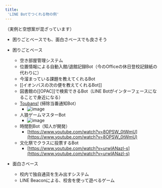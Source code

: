 ```yaml
---
title:
 'LINE Botでつくれる物の例'
---
```


（実例と空想案が混ざっています）

- 困りごとベースでも、面白さベースでも良さそう
- 困りごとベース
    - 空き部屋管理システム
    - 位置情報による自動入館/退館記録Bot（今のOfficeの休日登校記録紙の代わりに）
    - 今溜まっている課題を教えてくれるBot
    - [[イオンバスの次の便を教えてくれるBot]]
    - 図書館の[[OPAC]]で検索できるBot（LINE Botがインターフェースになることで身近になる）
    - [Toubans!](https://www.toubans.com/about-1) (掃除当番通知Bot）
        - ![image](https://gyazo.com/8c2bc6f270f72786353fbd7d424665ce/thumb/1000)
    - 人狼ゲームマスターBot
        - ![image](https://gyazo.com/1d41782dceb7b9783aea8c57c36edacc/thumb/1000)
    - 時間割Bot（知人が開発）
        - [https://www.youtube.com/watch?v=8OPSW_0tWmU](https://www.youtube.com/watch?v=8OPSW_0tWmU)
    - 文化祭でクラスに投票するBot
        - [https://www.youtube.com/watch?v=urwlANazl-s](https://www.youtube.com/watch?v=urwlANazl-s)

- 面白さベース
    - 校内で独自通貨を生み出すシステム
    - LINE Beaconによる、校舎を使って遊べるゲーム